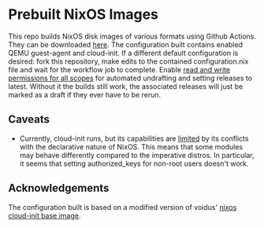 # Prebuilt NixOS Images

This repo builds NixOS disk images of various formats using Github Actions. They can be downloaded [here](https://github.com/physics-enthusiast/nixos-image/releases). The configuration built contains enabled QEMU guest-agent and cloud-init. If a different default configuration is desired: fork this repository, make edits to the contained configuration.nix file and wait for the workflow job to complete. Enable [read and write permissions for all scopes](https://docs.github.com/en/actions/security-guides/automatic-token-authentication#modifying-the-permissions-for-the-github_token) for automated undrafting and setting releases to latest. Without it the builds still work, the associated releases will just be marked as a draft if they ever have to be rerun.

## Caveats
- Currently, cloud-init runs, but its capabilities are [limited](https://search.nixos.org/options?channel=23.11&show=services.cloud-init.enable&from=0&size=50&sort=relevance&type=packages&query=cloud-init) by its conflicts with the declarative nature of NixOS. This means that some modules may behave differently compared to the imperative distros. In particular, it seems that setting authorized_keys for non-root users doesn't work.

## Acknowledgements
The configuration built is based on a modified version of voidus' [nixos cloud-init base image](https://discourse.nixos.org/t/a-cloudinit-image-for-use-in-proxmox/27519).
